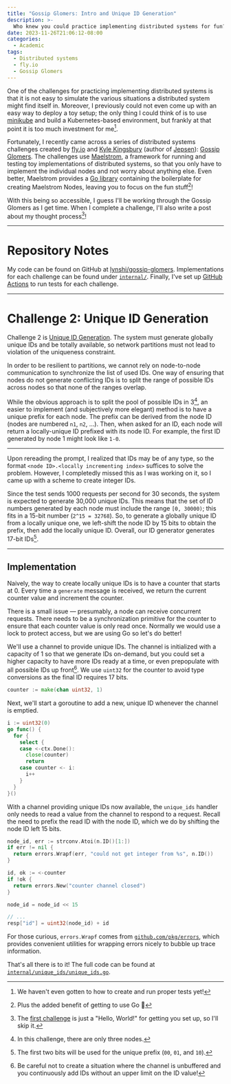 ```yaml
---
title: "Gossip Glomers: Intro and Unique ID Generation"
description: >-
  Who knew you could practice implementing distributed systems for fun?
date: 2023-11-26T21:06:12-08:00
categories:
  - Academic
tags:
  - Distributed systems
  - fly.io
  - Gossip Glomers
---
```


One of the challenges for practicing implementing distributed systems is that it is not easy to simulate the various situations a distributed system might find itself in. Moreover, I previously could not even come up with an easy way to deploy a toy setup; the only thing I could think of is to use [minikube](https://minikube.sigs.k8s.io/docs/) and build a Kubernetes-based environment, but frankly at that point it is too much investment for me[^0].

Fortunately, I recently came across a series of distributed systems challenges created by [fly.io](https://fly.io/) and [Kyle Kingsbury](https://aphyr.com/about) (author of [Jepsen](https://jepsen.io/)): [Gossip Glomers](https://fly.io/dist-sys/). The challenges use [Maelstrom](https://github.com/jepsen-io/maelstrom), a framework for running and testing toy implementations of distributed systems, so that you only have to implement the individual nodes and not worry about anything else. Even better, Maelstrom provides a [Go library](https://pkg.go.dev/github.com/jepsen-io/maelstrom/demo/go) containing the boilerplate for creating Maelstrom Nodes, leaving you to focus on the fun stuff[^1]!

With this being so accessible, I guess I'll be working through the Gossip Glomers as I get time. When I complete a challenge, I'll also write a post about my thought process[^2]!

---
# Repository Notes
My code can be found on GitHub at [lynshi/gossip-glomers](https://github.com/lynshi/gossip-glomers). Implementations for each challenge can be found under [`internal/`](https://github.com/lynshi/gossip-glomers/tree/main/internal). Finally, I've set up [GitHub Actions](https://github.com/lynshi/gossip-glomers/blob/main/.github/workflows/tests.yml) to run tests for each challenge.

---
# Challenge 2: Unique ID Generation
Challenge 2 is [Unique ID Generation](https://fly.io/dist-sys/2/). The system must generate globally unique IDs and be totally available, so network partitions must not lead to violation of the uniqueness constraint.

In order to be resilient to partitions, we cannot rely on node-to-node communication to synchronize the list of used IDs. One way of ensuring that nodes do not generate conflicting IDs is to split the range of possible IDs across nodes so that none of the ranges overlap.

While the obvious approach is to split the pool of possible IDs in 3[^3], an easier to implement (and subjectively more elegant) method is to have a unique prefix for each node. The prefix can be derived from the node ID (nodes are numbered `n1`, `n2`, ...). Then, when asked for an ID, each node will return a locally-unique ID prefixed with its node ID. For example, the first ID generated by node 1 might look like `1-0`.

---

Upon rereading the prompt, I realized that IDs may be of any type, so the format `<node ID>.<locally incrementing index>` suffices to solve the problem. However, I completedly missed this as I was working on it, so I came up with a scheme to create integer IDs.

Since the test sends 1000 requests per second for 30 seconds, the system is expected to generate 30,000 unique IDs. This means that the set of ID numbers generated by each node must include the range `[0, 30000)`; this fits in a 15-bit number (`2^15 = 32768`). So, to generate a globally unique ID from a locally unique one, we left-shift the node ID by 15 bits to obtain the prefix, then add the locally unique ID. Overall, our ID generator generates 17-bit IDs[^4].

---
## Implementation

Naively, the way to create locally unique IDs is to have a counter that starts at 0. Every time a `generate` message is received, we return the current counter value and increment the counter.

There is a small issue — presumably, a node can receive concurrent requests. There needs to be a synchronization primitive for the counter to ensure that each counter value is only read once. Normally we would use a lock to protect access, but we are using Go so let's do better!

We'll use a channel to provide unique IDs. The channel is initialized with a capacity of 1 so that we generate IDs on-demand, but you could set a higher capacity to have more IDs ready at a time, or even prepopulate with all possible IDs up front[^6]. We use `uint32` for the counter to avoid type conversions as the final ID requires 17 bits.
```go
counter := make(chan uint32, 1)
```

Next, we'll start a goroutine to add a new, unique ID whenever the channel is emptied.
```go
i := uint32(0)
go func() {
  for {
    select {
    case <-ctx.Done():
      close(counter)
      return
    case counter <- i:
      i++
    }
  }
}()
```

With a channel providing unique IDs now available, the `unique_ids` handler only needs to read a value from the channel to respond to a request. Recall the need to prefix the read ID with the node ID, which we do by shifting the node ID left 15 bits.
```go
node_id, err := strconv.Atoi(n.ID()[1:])
if err != nil {
  return errors.Wrapf(err, "could not get integer from %s", n.ID())
}

id, ok := <-counter
if !ok {
  return errors.New("counter channel closed")
}

node_id = node_id << 15

// ...
resp["id"] = uint32(node_id) + id
```

For those curious, `errors.Wrapf` comes from [`github.com/pkg/errors`](github.com/pkg/errors), which provides convenient utilities for wrapping errors nicely to bubble up trace information.

That's all there is to it! The full code can be found at [`internal/unique_ids/unique_ids.go`](https://github.com/lynshi/gossip-glomers/blob/main/internal/unique_ids/unique_ids.go).

<!--- Footnotes -->

[^0]: We haven't even gotten to how to create and run proper tests yet!
[^1]: Plus the added benefit of getting to use Go 🤣
[^2]: The [first challenge](https://fly.io/dist-sys/1/) is just a "Hello, World!" for getting you set up, so I'll skip it.
[^3]: In this challenge, there are only three nodes.
[^4]: The first two bits will be used for the unique prefix (`00`, `01`, and `10`).
[^5]: Channels are the most beautiful thing about Go and thus I will avoid locks whenever I can.
[^6]: Be careful not to create a situation where the channel is unbuffered and you continuously add IDs without an upper limit on the ID value!

